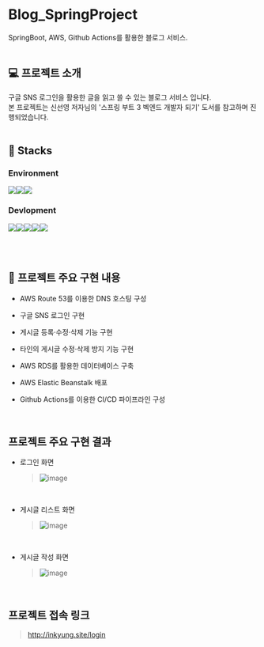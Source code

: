 # Blog_SpringProject

SpringBoot, AWS, Github Actions를 활용한 블로그 서비스.
<br></br>

## 💻 프로젝트 소개
구글 SNS 로그인을 활용한 글을 읽고 쓸 수 있는 블로그 서비스 입니다.<br>
본 프로젝트는 신선영 저자님의 '스프링 부트 3 벡엔드 개발자 되기' 도서를 참고하며 진행되었습니다.
<br></br>

## 📌 Stacks


### Environment

<img src="https://img.shields.io/badge/intellijidea-0062AD?style=for-the-badge&logo=intellijidea&logoColor=white"><img src="https://img.shields.io/badge/postman-FF6C37?style=for-the-badge&logo=postman&logoColor=white"><img src="https://img.shields.io/badge/github-181717?style=for-the-badge&logo=github&logoColor=white">


### Devlopment
<img src="https://img.shields.io/badge/springboot-6DB33F?style=for-the-badge&logo=springboot&logoColor=white"><img src="https://img.shields.io/badge/AWS Elastic Beanstalk -232F3E?style=for-the-badge&logo=amazonwebservices&logoColor=white"><img src="https://img.shields.io/badge/amazonrds-527FFF?style=for-the-badge&logo=amazonrds&logoColor=white"><img src="https://img.shields.io/badge/githubactions-\2088FF?style=for-the-badge&logo=githubactions&logoColor=white"><img src="https://img.shields.io/badge/amazonroute53-8C4FFF?style=for-the-badge&logo=amazonroute53&logoColor=white">

<br></br>

## 🔎 프로젝트 주요 구현 내용

- AWS Route 53를 이용한 DNS 호스팅 구성

- 구글 SNS 로그인 구현

- 게시글 등록·수정·삭제 기능 구현

- 타인의 게시글 수정·삭제 방지 기능 구현

- AWS RDS를 활용한 데이터베이스 구축

- AWS Elastic Beanstalk 배포

- Github Actions를 이용한 CI/CD 파이프라인 구성


<br>

## 프로젝트 주요 구현 결과

- 로그인 화면
  > ![image](https://github.com/SummerToday/Blog_SpringProject/assets/88650436/d2dc9df2-f147-4ae9-aa81-39176ff522b7)

<br>

- 게시글 리스트 화면
  > ![image](https://github.com/SummerToday/Blog_SpringProject/assets/88650436/abc8ccb4-0ce6-402d-88af-34e1c4bf3e07)

<br>

- 게시글 작성 화면
  > ![image](https://github.com/SummerToday/Blog_SpringProject/assets/88650436/572d824c-3461-4297-adb1-03a54779bf38)

<br>

## 프로젝트 접속 링크
> http://inkyung.site/login


